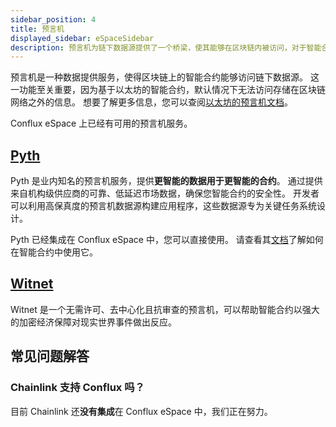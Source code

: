 ```yaml
---
sidebar_position: 4
title: 预言机
displayed_sidebar: eSpaceSidebar
description: 预言机为链下数据源提供了一个桥梁，使其能够在区块链内被访问，对于智能合约来说是必不可少的。
---
```


预言机是一种数据提供服务，使得区块链上的智能合约能够访问链下数据源。 这一功能至关重要，因为基于以太坊的智能合约，默认情况下无法访问存储在区块链网络之外的信息。 想要了解更多信息，您可以查阅[以太坊的预言机文档](https://ethereum.org/en/developers/docs/oracles/)。

Conflux eSpace 上已经有可用的预言机服务。

## [Pyth](https://pyth.network/)

Pyth 是业内知名的预言机服务，提供**更智能的数据用于更智能的合约**。 通过提供来自机构级供应商的可靠、低延迟市场数据，确保您智能合约的安全性。 开发者可以利用高保真度的预言机数据源构建应用程序，这些数据源专为关键任务系统设计。

Pyth 已经集成在 Conflux eSpace 中，您可以直接使用。 请查看其[文档](https://docs.pyth.network/documentation/pythnet-price-feeds/evm#mainnets)了解如何在智能合约中使用它。

## [Witnet](https://witnet.io/)

Witnet 是一个无需许可、去中心化且抗审查的预言机，可以帮助智能合约以强大的加密经济保障对现实世界事件做出反应。

## 常见问题解答

### Chainlink 支持 Conflux 吗？

目前 Chainlink 还**没有集成**在 Conflux eSpace 中，我们正在努力。
